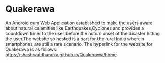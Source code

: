 # Quakerawa
An Android cum Web Application established to make the users aware about natural calamities like Earthquakes,Cyclones and provides a countdown timer to the user before the actual onset of the disaster hitting the user.The website so hosted is a part for the rural India wherein smartphones are still a rare scenario.
The hyperlink for the website for Quakerawa is as follows:
    https://shashwatdhanuka.github.io/Quakerawa/home
